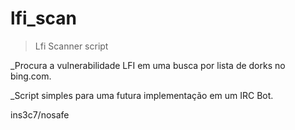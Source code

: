 # lfi_scan
> Lfi Scanner script

_Procura a vulnerabilidade LFI em uma busca por lista de dorks no bing.com.

_Script simples para uma futura implementação em um IRC Bot.

ins3c7/nosafe
